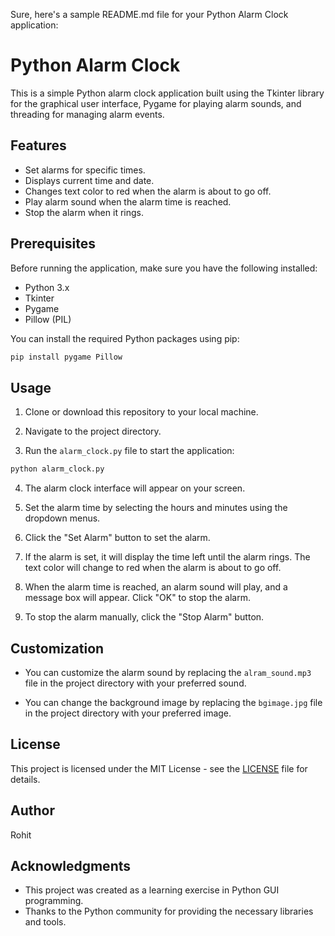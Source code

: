 Sure, here's a sample README.md file for your Python Alarm Clock application:

# Python Alarm Clock

This is a simple Python alarm clock application built using the Tkinter library for the graphical user interface, Pygame for playing alarm sounds, and threading for managing alarm events.

## Features

- Set alarms for specific times.
- Displays current time and date.
- Changes text color to red when the alarm is about to go off.
- Play alarm sound when the alarm time is reached.
- Stop the alarm when it rings.

## Prerequisites

Before running the application, make sure you have the following installed:

- Python 3.x
- Tkinter
- Pygame
- Pillow (PIL)

You can install the required Python packages using pip:

```bash
pip install pygame Pillow
```

## Usage

1. Clone or download this repository to your local machine.

2. Navigate to the project directory.

3. Run the `alarm_clock.py` file to start the application:

```bash
python alarm_clock.py
```

4. The alarm clock interface will appear on your screen.

5. Set the alarm time by selecting the hours and minutes using the dropdown menus.

6. Click the "Set Alarm" button to set the alarm.

7. If the alarm is set, it will display the time left until the alarm rings. The text color will change to red when the alarm is about to go off.

8. When the alarm time is reached, an alarm sound will play, and a message box will appear. Click "OK" to stop the alarm.

9. To stop the alarm manually, click the "Stop Alarm" button.

## Customization

- You can customize the alarm sound by replacing the `alram_sound.mp3` file in the project directory with your preferred sound.

- You can change the background image by replacing the `bgimage.jpg` file in the project directory with your preferred image.

## License

This project is licensed under the MIT License - see the [LICENSE](LICENSE) file for details.

## Author

Rohit

## Acknowledgments

- This project was created as a learning exercise in Python GUI programming.
- Thanks to the Python community for providing the necessary libraries and tools.
